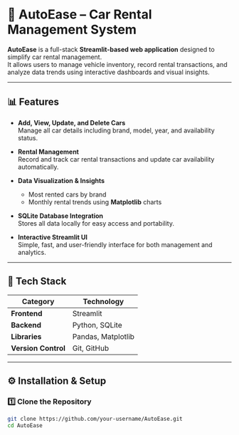 # 🚗 AutoEase – Car Rental Management System

**AutoEase** is a full-stack **Streamlit-based web application** designed to simplify car rental management.  
It allows users to manage vehicle inventory, record rental transactions, and analyze data trends using interactive dashboards and visual insights.

---

## 📊 Features

- **Add, View, Update, and Delete Cars**  
  Manage all car details including brand, model, year, and availability status.

- **Rental Management**  
  Record and track car rental transactions and update car availability automatically.

- **Data Visualization & Insights**  
  - Most rented cars by brand  
  - Monthly rental trends using **Matplotlib** charts

- **SQLite Database Integration**  
  Stores all data locally for easy access and portability.

- **Interactive Streamlit UI**  
  Simple, fast, and user-friendly interface for both management and analytics.

---

## 🧠 Tech Stack

| Category | Technology |
|-----------|-------------|
| **Frontend** | Streamlit |
| **Backend** | Python, SQLite |
| **Libraries** | Pandas, Matplotlib |
| **Version Control** | Git, GitHub |

---

## ⚙️ Installation & Setup

### 1️⃣ Clone the Repository
```bash
git clone https://github.com/your-username/AutoEase.git
cd AutoEase
